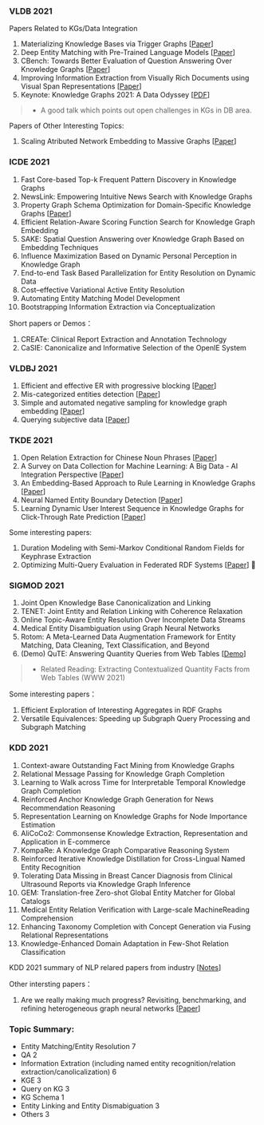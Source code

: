 ### VLDB 2021
Papers Related to KGs/Data Integration
1. Materializing Knowledge Bases via Trigger Graphs [[Paper](https://vldb.org/pvldb/vol14/p943-tsamoura.pdf)]
2. Deep Entity Matching with Pre-Trained Language Models [[Paper](https://vldb.org/pvldb/vol14/p50-li.pdf)]
3. CBench: Towards Better Evaluation of Question Answering Over Knowledge Graphs [[Paper](https://vldb.org/pvldb/vol14/p1325-orogat.pdf)]
4. Improving Information Extraction from Visually Rich Documents using Visual Span Representations [[Paper](https://vldb.org/pvldb/vol14/p822-sarkhel.pdf)]
5. Keynote: Knowledge Graphs 2021: A Data Odyssey [[PDF](http://vldb.org/pvldb/vol14/p3233-weikum.pdf)]
> * A good talk which points out open challenges in KGs in DB area.

Papers of Other Interesting Topics:
1. Scaling Atributed Network Embedding to Massive Graphs [[Paper](https://vldb.org/pvldb/vol14/p37-yang.pdf)]

### ICDE 2021
1. Fast Core-based Top-k Frequent Pattern Discovery in Knowledge Graphs
2. NewsLink: Empowering Intuitive News Search with Knowledge Graphs
3. Property Graph Schema Optimization for Domain-Specific Knowledge Graphs [[Paper](https://arxiv.org/pdf/2003.11580.pdf)]
4. Efficient Relation-Aware Scoring Function Search for Knowledge Graph Embedding
5. SAKE: Spatial Question Answering over Knowledge Graph Based on Embedding Techniques
6. Influence Maximization Based on Dynamic Personal Perception in Knowledge Graph 
7. End-to-end Task Based Parallelization for Entity Resolution on Dynamic Data 
8. Cost–effective Variational Active Entity Resolution
9. Automating Entity Matching Model Development
10. Bootstrapping Information Extraction via Conceptualization

Short papers or Demos：
1. CREATe: Clinical Report Extraction and Annotation Technology
2. CaSIE: Canonicalize and Informative Selection of the OpenIE System

### VLDBJ 2021
1. Efficient and effective ER with progressive blocking [[Paper](https://link.springer.com/article/10.1007/s00778-021-00656-7)]
2. Mis-categorized entities detection [[Paper](https://link.springer.com/article/10.1007/s00778-021-00653-w)]
3. Simple and automated negative sampling for knowledge graph embedding [[Paper](https://link.springer.com/article/10.1007/s00778-020-00640-7)]
4. Querying subjective data [[Paper](https://link.springer.com/article/10.1007/s00778-020-00634-5)]

### TKDE 2021
1. Open Relation Extraction for Chinese Noun Phrases [[Paper](https://ieeexplore.ieee.org/document/8903488/)]
2. A Survey on Data Collection for Machine Learning: A Big Data - AI Integration Perspective [[Paper](https://ieeexplore.ieee.org/document/8862913/)]
3. An Embedding-Based Approach to Rule Learning in Knowledge Graphs [[Paper](https://ieeexplore.ieee.org/document/8839576/)]
4. Neural Named Entity Boundary Detection [[Paper](https://ieeexplore.ieee.org/document/9039695/)]
5. Learning Dynamic User Interest Sequence in Knowledge Graphs for Click-Through Rate Prediction [[Paper](https://ieeexplore.ieee.org/document/9409651)]

Some interesting papers:
1. Duration Modeling with Semi-Markov Conditional Random Fields for Keyphrase Extraction
2. Optimizing Multi-Query Evaluation in Federated RDF Systems [[Paper](https://ieeexplore.ieee.org/document/8868210)] 🤩

### SIGMOD 2021
1. Joint Open Knowledge Base Canonicalization and Linking
2. TENET: Joint Entity and Relation Linking with Coherence Relaxation
3. Online Topic-Aware Entity Resolution Over Incomplete Data Streams
4. Medical Entity Disambiguation using Graph Neural Networks
5. Rotom: A Meta-Learned Data Augmentation Framework for Entity Matching, Data Cleaning, Text Classification, and Beyond
6. (Demo) QuTE: Answering Quantity Queries from Web Tables [[Demo](https://qsearch.mpi-inf.mpg.de/table/)]
> * Related Reading: Extracting Contextualized Quantity Facts from Web Tables (WWW 2021)

Some interesting papers：
1. Efficient Exploration of Interesting Aggregates in RDF Graphs
2. Versatile Equivalences: Speeding up Subgraph Query Processing and Subgraph Matching

### KDD 2021
1. Context-aware Outstanding Fact Mining from Knowledge Graphs 
2. Relational Message Passing for Knowledge Graph Completion 
3. Learning to Walk across Time for Interpretable Temporal Knowledge Graph Completion
4. Reinforced Anchor Knowledge Graph Generation for News Recommendation Reasoning 
5. Representation Learning on Knowledge Graphs for Node Importance Estimation 
6. AliCoCo2: Commonsense Knowledge Extraction, Representation and Application in E-commerce 
7. KompaRe: A Knowledge Graph Comparative Reasoning System
8. Reinforced Iterative Knowledge Distillation for Cross-Lingual Named Entity Recognition 
9. Tolerating Data Missing in Breast Cancer Diagnosis from Clinical Ultrasound Reports via Knowledge Graph Inference
10. GEM: Translation-free Zero-shot Global Entity Matcher for Global Catalogs 
11. Medical Entity Relation Verification with Large-scale MachineReading Comprehension
12. Enhancing Taxonomy Completion with Concept Generation via Fusing Relational Representations 
13. Knowledge-Enhanced Domain Adaptation in Few-Shot Relation Classification 

KDD 2021 summary of NLP relared papers from industry [[Notes](https://zhuanlan.zhihu.com/p/388115800)]

Other intersting papers：
1. Are we really making much progress? Revisiting, benchmarking, and refining heterogeneous graph neural networks [[Paper](https://keg.cs.tsinghua.edu.cn/jietang/publications/KDD21-Lv-et-al-HeterGNN.pdf)]

### Topic Summary:
* Entity Matching/Entity Resolution 7
* QA 2
* Information Extration (including named entity recognition/relation extraction/canolicalization) 6
* KGE 3
* Query on KG 3
* KG Schema 1
* Entity Linking and Entity Dismabiguation 3
* Others 3
